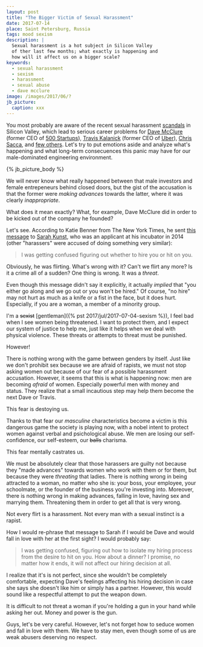 ```yaml
---
layout: post
title: "The Bigger Victim of Sexual Harassment"
date: 2017-07-14
place: Saint Petersburg, Russia
tags: mood sexism
description: |
  Sexual harassment is a hot subject in Silicon Valley
  of ther last few months; what exactly is happening and
  how will it affect us on a bigger scale?
keywords:
  - sexual harassment
  - sexism
  - harassment
  - sexual abuse
  - dave mcclure
image: /images/2017/06/?
jb_picture:
  caption: xxx
---
```


You most probably are aware of the recent sexual harassment
[scandals](https://www.nytimes.com/2017/06/30/technology/women-entrepreneurs-speak-out-sexual-harassment.html?_r=0)
in Silicon Valley, which lead to serious career problems for
[Dave McClure](https://500hats.com/im-a-creep-i-m-sorry-d2c13e996ea0) (former CEO of [500 Startups](https://500.co/)),
[Travis Kalanick](https://www.nytimes.com/2017/02/19/business/uber-sexual-harassment-investigation.html) (former CEO of [Uber](http://www.uber.com)),
[Chris Sacca](https://medium.com/@sacca/i-have-more-work-to-do-c775c5d56ca1),
and
[few others](https://www.usatoday.com/story/tech/news/2017/06/30/venture-capital-sexual-harassment-scandal/103336512/).
Let's try to put emotions aside and analyze what's happening
and what long-term consecuences this panic may have for our
male-dominated engineering environment.

<!--more-->

{% jb_picture_body %}

We will never know what really happened between that male investors and
female entrepeneurs behind closed doors, but the gist of the accusation
is that the former were _making advances_ towards the latter,
where it was clearly _inappropriate_.

What does it mean exactly? What, for example, Dave McClure did in order
to be kicked out of the company he founded?

Let's see. According to Katie Benner from The New York Times,
he sent [this message](https://www.nytimes.com/2017/06/30/technology/women-entrepreneurs-speak-out-sexual-harassment.html)
to [Sarah Kunst](https://twitter.com/sarahkunst),
who was an applicant at his incubator in 2014 (other "harassers" were accused of
doing something very similar):

> I was getting confused figuring out whether to hire you or hit on you.

Obviously, he was flirting. What's wrong with it? Can't we flirt any more?
Is it a crime all of a sudden? One thing is wrong. It was a _threat_.

Even though this message didn't say it explicitly, it actually _implied_
that "you either go along and we go out or you won't be hired." Of course,
"no hire" may not hurt as much as a knife or a fist in the face, but it
does hurt. Especially, if you are a woman, a member of a minority group.

I'm a <del>sexist</del> [gentleman]({% pst 2017/jul/2017-07-04-sexism %}),
I feel bad when I see women being threatened. I want to protect them,
and I expect our system of justice to help me, just
like it helps when we deal with physical violence.
These threats or attempts to threat must be punished.

However!

There is nothing wrong with the game between genders by itself. Just
like we don't prohibit sex because we are afraid of rapists, we must not
stop asking women out because of our fear of a possible harassment accusation.
However, it seems that this is what is happening now: men are becoming _afraid_ of women.
Especially powerful men with money and status. They realize
that a small incautious step may help them become the next Dave or Travis.

This fear is destoying us.

Thanks to that fear our _masculine_ characteristics become a victim is this dangerous game
the society is playing now, with a nobel intent to protect women against
verbal and psichological abuse. We men are losing our self-confidence,
our self-esteem, our <del>balls</del> charisma.

This fear mentally castrates us.

We must be absolutely clear that those harassers are guilty not because
they "made advances" towards women who work with them or for them, but because
they were _threating_ that ladies. There is nothing wrong in being
attracted to a woman, no matter who she is: your boss, your employee, your
schoolmate, or the founder of the business you're investing into. Moreover,
there is nothing wrong in making advances, falling in love, having sex
and marrying them. Threatening them in order to get all that is very wrong.

Not every flirt is a harassment. Not every man with a sexual
instinct is a rapist.

How I would re-phrase that message to Sarah if I would be Dave and would fall
in love with her at the first sight? I would probably say:

> I was getting confused, figuring out how to isolate my hiring process
from the desire to hit on you. How about a dinner? I promise,
no matter how it ends, it will not affect our hiring decision at all.

I realize that it's is not perfect, since she wouldn't be completely
comfortable, expecting Dave's feelings affecting his hiring decision
in case she says she doesn't like him or simply has a partner. However,
this would sound like a respectful attempt to put the weapon down.

It is difficult to not threat a woman if you're holding a gun in your hand
while asking her out. Money and power is the gun.

Guys, let's be very careful. However, let's not forget how to seduce women
and fall in love with them. We have to stay men, even though
some of us are weak abusers deserving no respect.

